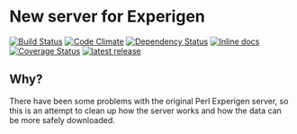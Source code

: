 
# New server for Experigen

[![Build Status](https://travis-ci.org/aquincum/experigenserver2.svg?branch=master)](https://travis-ci.org/aquincum/experigenserver2)
[![Code Climate](https://codeclimate.com/github/aquincum/experigenserver2/badges/gpa.svg)](https://codeclimate.com/github/aquincum/experigenserver2)
[![Dependency Status](https://gemnasium.com/aquincum/experigenserver2.svg)](https://gemnasium.com/aquincum/experigenserver2)
[![Inline docs](http://inch-ci.org/github/aquincum/experigenserver2.svg?branch=master)](http://inch-ci.org/github/aquincum/experigenserver2)
[![Coverage Status](https://coveralls.io/repos/aquincum/experigenserver2/badge.svg?branch=master&service=github)](https://coveralls.io/github/aquincum/experigenserver2?branch=master)
[![latest release](http://github-release-version.herokuapp.com/github/aquincum/experigenserver2/release.svg?style=flat)](https://github.com/aquincum/experigenserver2/releases/latest)


## Why?

There have been some problems with the original Perl Experigen server,
so this is an attempt to clean up how the server works and how the data
can be more safely downloaded.
